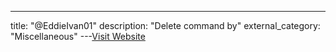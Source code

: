 ---
title: "@EddieIvan01"
description: "Delete command by"
external_category: "Miscellaneous"
---[Visit Website](https://github.com/EddieIvan01)

